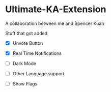 # Ultimate-KA-Extension
A collaboration between me and Spencer Kuan


Stuff that got added<br>
* [x] Unvote Button
* [x] Real Time Notifications
* [ ] Dark Mode
* [ ] Other Language support
* [ ] Show Flags
 
